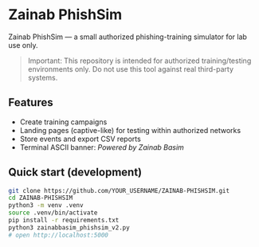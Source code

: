 # Zainab PhishSim

Zainab PhishSim — a small authorized phishing-training simulator for lab use only.

> Important: This repository is intended for authorized training/testing environments only. Do not use this tool against real third-party systems.

## Features
- Create training campaigns
- Landing pages (captive-like) for testing within authorized networks
- Store events and export CSV reports
- Terminal ASCII banner: *Powered by Zainab Basim*

## Quick start (development)
```bash
git clone https://github.com/YOUR_USERNAME/ZAINAB-PHISHSIM.git
cd ZAINAB-PHISHSIM
python3 -m venv .venv
source .venv/bin/activate
pip install -r requirements.txt
python3 zainabbasim_phishsim_v2.py
# open http://localhost:5000
